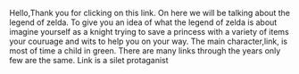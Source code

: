 Hello,Thank you for clicking on this link. On here we will be talking about the legend of zelda. To give you an idea of what the legend of zelda is about imagine yourself as a knight trying to save a princess with a variety of items your couruage and wits to help you on your way.
The main character,link, is most of time a child in green. There are many links through the years only few are the same. Link is a silet protaganist
